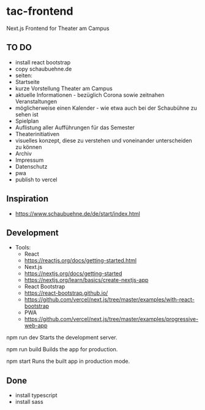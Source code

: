 # tac-frontend
Next.js Frontend for Theater am Campus

## TO DO
- install react bootstrap
- copy schaubuehne.de
- seiten:
 - Startseite
  - kurze Vorstellung Theater am Campus
  - aktuelle Informationen - bezüglich Corona sowie zeitnahen Veranstaltungen
  - möglicherweise einen Kalender - wie etwa auch bei der Schaubühne zu sehen ist
 - Spielplan
  - Auflistung aller Aufführungen für das Semester
 - Theaterinitiativen
  - visuelles konzept, diese zu verstehen und voneinander unterscheiden zu können  
 - Archiv
 - Impressum
 - Datenschutz
- pwa 
- publish to vercel

## Inspiration
- https://www.schaubuehne.de/de/start/index.html

## Development
- Tools:
  - React
   - https://reactjs.org/docs/getting-started.html
  - Next.js
   - https://nextjs.org/docs/getting-started
   - https://nextjs.org/learn/basics/create-nextjs-app
  - React Bootstrap
   - https://react-bootstrap.github.io/
   - https://github.com/vercel/next.js/tree/master/examples/with-react-bootstrap
  - PWA 
   - https://github.com/vercel/next.js/tree/master/examples/progressive-web-app

npm run dev
Starts the development server.

npm run build
Builds the app for production.

npm start
Runs the built app in production mode.

## Done
- install typescript
- install sass
